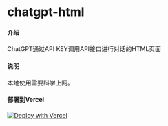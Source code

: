 ﻿# chatgpt-html

#### 介绍
ChatGPT通过API KEY调用API接口进行对话的HTML页面

#### 说明
本地使用需要科学上网。

#### 部署到Vercel
[![Deploy with Vercel](https://vercel.com/button)](https://vercel.com/new/clone?repository-url=https%3A%2F%2Fgithub.com%2Fyohtozze%2Fchatgpt-html)
